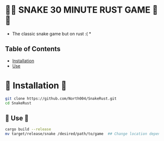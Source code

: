 # 🐍🐍 SNAKE 30 MINUTE RUST GAME 🐍🐍
* The classic snake game but on rust :( *

## Table of Contents
 - [Installation](#installation)
 - [Use](#use)

# 🐍 Installation 🐍
 ```bash
git clone https://github.com/North004/SnakeRust.git
cd SnakeRust
```

## 🐍 Use 🐍
```bash
cargo build --release
mv target/release/snake /desired/path/to/game  ## Change location depending on your prefereance
```
